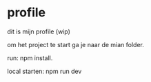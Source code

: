 # profile
dit is mijn profile (wip)

om het project te start ga je naar de mian folder.

run: 
npm install.

local starten:
npm run dev
